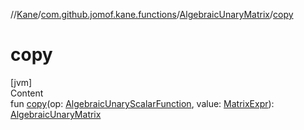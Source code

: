 //[Kane](../../index.md)/[com.github.jomof.kane.functions](../index.md)/[AlgebraicUnaryMatrix](index.md)/[copy](copy.md)



# copy  
[jvm]  
Content  
fun [copy](copy.md)(op: [AlgebraicUnaryScalarFunction](../-algebraic-unary-scalar-function/index.md), value: [MatrixExpr](../../com.github.jomof.kane.impl/-matrix-expr/index.md)): [AlgebraicUnaryMatrix](index.md)  



